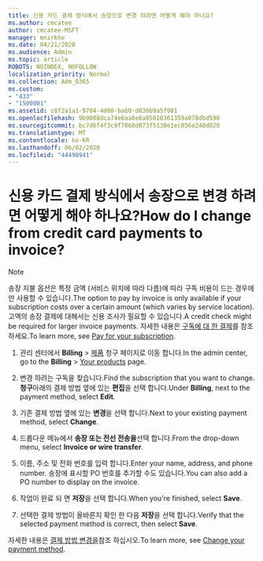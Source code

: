 ```yaml
---
title: 신용 카드 결제 방식에서 송장으로 변경 하려면 어떻게 해야 하나요?
ms.author: cmcatee
author: cmcatee-MSFT
manager: mnirkhe
ms.date: 04/21/2020
ms.audience: Admin
ms.topic: article
ROBOTS: NOINDEX, NOFOLLOW
localization_priority: Normal
ms.collection: Adm_O365
ms.custom:
- "433"
- "1500001"
ms.assetid: c8f2a1a1-9704-4d08-ba60-d836b9a5f981
ms.openlocfilehash: 9b9008dca74e6aa8e6a05010361359a078dbd590
ms.sourcegitcommit: bc7d6f4f3c9f7060d073f5130e1ec856e248d020
ms.translationtype: MT
ms.contentlocale: ko-KR
ms.lasthandoff: 06/02/2020
ms.locfileid: "44498941"
---
```

# <a name="how-do-i-change-from-credit-card-payments-to-invoice"></a><span data-ttu-id="de688-102">신용 카드 결제 방식에서 송장으로 변경 하려면 어떻게 해야 하나요?</span><span class="sxs-lookup"><span data-stu-id="de688-102">How do I change from credit card payments to invoice?</span></span>

> [!NOTE]
> <span data-ttu-id="de688-103">송장 지불 옵션은 특정 금액 (서비스 위치에 따라 다름)에 따라 구독 비용이 드는 경우에만 사용할 수 있습니다.</span><span class="sxs-lookup"><span data-stu-id="de688-103">The option to pay by invoice is only available if your subscription costs over a certain amount (which varies by service location).</span></span> <span data-ttu-id="de688-104">고액의 송장 결제에 대해서는 신용 조사가 필요할 수 있습니다.</span><span class="sxs-lookup"><span data-stu-id="de688-104">A credit check might be required for larger invoice payments.</span></span> <span data-ttu-id="de688-105">자세한 내용은 [구독에 대 한 결제](https://docs.microsoft.com/microsoft-365/commerce/billing-and-payments/pay-for-your-subscription)를 참조 하세요.</span><span class="sxs-lookup"><span data-stu-id="de688-105">To learn more, see [Pay for your subscription](https://docs.microsoft.com/microsoft-365/commerce/billing-and-payments/pay-for-your-subscription).</span></span>

1. <span data-ttu-id="de688-106">관리 센터에서 **Billing**  >  [제품](https://go.microsoft.com/fwlink/p/?linkid=842054) 청구 페이지로 이동 합니다.</span><span class="sxs-lookup"><span data-stu-id="de688-106">In the admin center, go to the **Billing** > [Your products](https://go.microsoft.com/fwlink/p/?linkid=842054) page.</span></span>

2. <span data-ttu-id="de688-107">변경 하려는 구독을 찾습니다.</span><span class="sxs-lookup"><span data-stu-id="de688-107">Find the subscription that you want to change.</span></span> <span data-ttu-id="de688-108">**청구**아래의 결제 방법 옆에 있는 **편집**을 선택 합니다.</span><span class="sxs-lookup"><span data-stu-id="de688-108">Under **Billing**, next to the payment method, select **Edit**.</span></span>

3. <span data-ttu-id="de688-109">기존 결제 방법 옆에 있는 **변경**을 선택 합니다.</span><span class="sxs-lookup"><span data-stu-id="de688-109">Next to your existing payment method, select **Change**.</span></span>

4. <span data-ttu-id="de688-110">드롭다운 메뉴에서 **송장 또는 전선 전송을**선택 합니다.</span><span class="sxs-lookup"><span data-stu-id="de688-110">From the drop-down menu, select **Invoice or wire transfer**.</span></span>

5. <span data-ttu-id="de688-111">이름, 주소 및 전화 번호를 입력 합니다.</span><span class="sxs-lookup"><span data-stu-id="de688-111">Enter your name, address, and phone number.</span></span> <span data-ttu-id="de688-112">송장에 표시할 PO 번호를 추가할 수도 있습니다.</span><span class="sxs-lookup"><span data-stu-id="de688-112">You can also add a PO number to display on the invoice.</span></span>

6. <span data-ttu-id="de688-113">작업이 완료 되 면 **저장**을 선택 합니다.</span><span class="sxs-lookup"><span data-stu-id="de688-113">When you're finished, select **Save**.</span></span>

7. <span data-ttu-id="de688-114">선택한 결제 방법이 올바른지 확인 한 다음 **저장**을 선택 합니다.</span><span class="sxs-lookup"><span data-stu-id="de688-114">Verify that the selected payment method is correct, then select **Save**.</span></span>

<span data-ttu-id="de688-115">자세한 내용은 [결제 방법 변경을](https://docs.microsoft.com/microsoft-365/commerce/billing-and-payments/change-payment-method)참조 하십시오.</span><span class="sxs-lookup"><span data-stu-id="de688-115">To learn more, see [Change your payment method](https://docs.microsoft.com/microsoft-365/commerce/billing-and-payments/change-payment-method).</span></span>